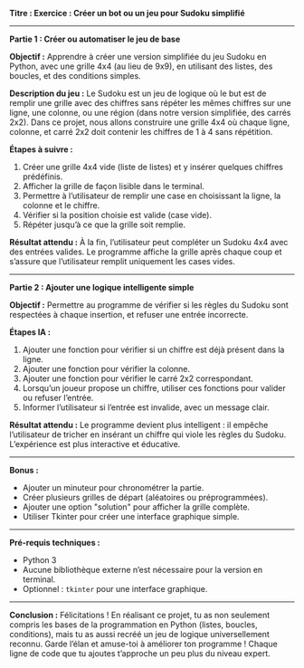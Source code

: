 **Titre : Exercice : Créer un bot ou un jeu pour Sudoku simplifié**

---

**Partie 1 : Créer ou automatiser le jeu de base**

**Objectif :**
Apprendre à créer une version simplifiée du jeu Sudoku en Python, avec une grille 4x4 (au lieu de 9x9), en utilisant des listes, des boucles, et des conditions simples.

**Description du jeu :**
Le Sudoku est un jeu de logique où le but est de remplir une grille avec des chiffres sans répéter les mêmes chiffres sur une ligne, une colonne, ou une région (dans notre version simplifiée, des carrés 2x2).
Dans ce projet, nous allons construire une grille 4x4 où chaque ligne, colonne, et carré 2x2 doit contenir les chiffres de 1 à 4 sans répétition.

**Étapes à suivre :**

1. Créer une grille 4x4 vide (liste de listes) et y insérer quelques chiffres prédéfinis.
2. Afficher la grille de façon lisible dans le terminal.
3. Permettre à l’utilisateur de remplir une case en choisissant la ligne, la colonne et le chiffre.
4. Vérifier si la position choisie est valide (case vide).
5. Répéter jusqu’à ce que la grille soit remplie.

**Résultat attendu :**
À la fin, l’utilisateur peut compléter un Sudoku 4x4 avec des entrées valides. Le programme affiche la grille après chaque coup et s’assure que l’utilisateur remplit uniquement les cases vides.

---

**Partie 2 : Ajouter une logique intelligente simple**

**Objectif :**
Permettre au programme de vérifier si les règles du Sudoku sont respectées à chaque insertion, et refuser une entrée incorrecte.

**Étapes IA :**

1. Ajouter une fonction pour vérifier si un chiffre est déjà présent dans la ligne.
2. Ajouter une fonction pour vérifier la colonne.
3. Ajouter une fonction pour vérifier le carré 2x2 correspondant.
4. Lorsqu’un joueur propose un chiffre, utiliser ces fonctions pour valider ou refuser l’entrée.
5. Informer l’utilisateur si l’entrée est invalide, avec un message clair.

**Résultat attendu :**
Le programme devient plus intelligent : il empêche l’utilisateur de tricher en insérant un chiffre qui viole les règles du Sudoku. L’expérience est plus interactive et éducative.

---

**Bonus :**

* Ajouter un minuteur pour chronométrer la partie.
* Créer plusieurs grilles de départ (aléatoires ou préprogrammées).
* Ajouter une option "solution" pour afficher la grille complète.
* Utiliser Tkinter pour créer une interface graphique simple.

---

**Pré-requis techniques :**

* Python 3
* Aucune bibliothèque externe n’est nécessaire pour la version en terminal.
* Optionnel : `tkinter` pour une interface graphique.

---

**Conclusion :**
Félicitations ! En réalisant ce projet, tu as non seulement compris les bases de la programmation en Python (listes, boucles, conditions), mais tu as aussi recréé un jeu de logique universellement reconnu. Garde l’élan et amuse-toi à améliorer ton programme ! Chaque ligne de code que tu ajoutes t’approche un peu plus du niveau expert.
